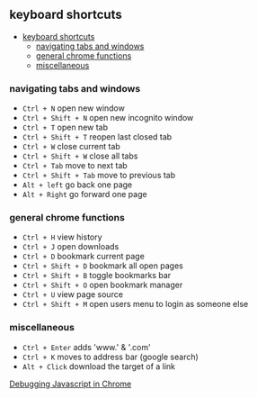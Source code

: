 ## keyboard shortcuts
- [keyboard shortcuts](#keyboard-shortcuts)
  - [navigating tabs and windows](#navigating-tabs-and-windows)
  - [general chrome functions](#general-chrome-functions)
  - [miscellaneous](#miscellaneous)

### navigating tabs and windows
- `Ctrl + N` open new window
- `Ctrl + Shift + N` open new incognito window
- `Ctrl + T` open new tab
- `Ctrl + Shift + T` reopen last closed tab
- `Ctrl + W` close current tab
- `Ctrl + Shift + W` close all tabs
- `Ctrl + Tab` move to next tab
- `Ctrl + Shift + Tab` move to previous tab
- `Alt + left` go back one page
- `Alt + Right` go forward one page

### general chrome functions
- `Ctrl + H` view history
- `Ctrl + J` open downloads
- `Ctrl + D` bookmark current page
- `Ctrl + Shift + D` bookmark all open pages
- `Ctrl + Shift + B` toggle bookmarks bar
- `Ctrl + Shift + O` open bookmark manager
- `Ctrl + U` view page source
- `Ctrl + Shift + M` open users menu to login as someone else

### miscellaneous
- `Ctrl + Enter` adds 'www.' & '.com'
- `Ctrl + K` moves to address bar (google search)
- `Alt + Click` download the target of a link


[Debugging Javascript in Chrome](./frontend/javascript.md#debugging-JS-in-chrome)
